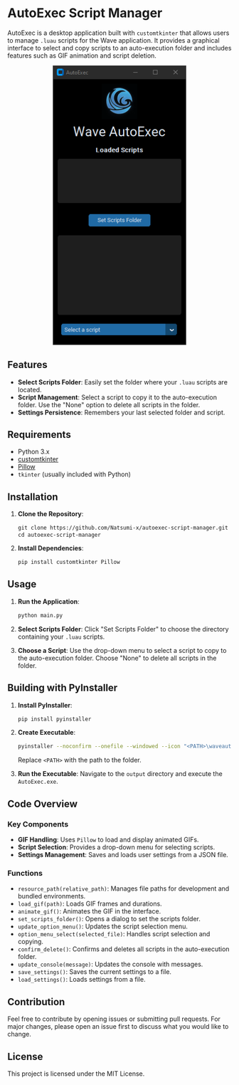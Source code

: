 # AutoExec Script Manager

AutoExec is a desktop application built with `customtkinter` that allows users to manage `.luau` scripts for the Wave application. It provides a graphical interface to select and copy scripts to an auto-execution folder and includes features such as GIF animation and script deletion.

<div align="center">
  <img src="Assets/autoexec.gif" alt="AutoExec GUI" width="300">
</div>

## Features

- **Select Scripts Folder**: Easily set the folder where your `.luau` scripts are located.
- **Script Management**: Select a script to copy it to the auto-execution folder. Use the "None" option to delete all scripts in the folder.
- **Settings Persistence**: Remembers your last selected folder and script.

## Requirements

- Python 3.x
- [customtkinter](https://github.com/TomSchimansky/CustomTkinter)
- [Pillow](https://python-pillow.org/)
- `tkinter` (usually included with Python)

## Installation

1. **Clone the Repository**:
   ```#bash
   git clone https://github.com/Natsumi-x/autoexec-script-manager.git
   cd autoexec-script-manager
   ```

2. **Install Dependencies**:
   ```bash
   pip install customtkinter Pillow
   ```

## Usage

1. **Run the Application**:
   ```bash
   python main.py
   ```

2. **Select Scripts Folder**: Click "Set Scripts Folder" to choose the directory containing your `.luau` scripts.

3. **Choose a Script**: Use the drop-down menu to select a script to copy to the auto-execution folder. Choose "None" to delete all scripts in the folder.

## Building with PyInstaller

1. **Install PyInstaller**:
   ```bash
   pip install pyinstaller
   ```

2. **Create Executable**:
   ```bash
   pyinstaller --noconfirm --onefile --windowed --icon "<PATH>\waveautoexec\icon.ico" --add-data "<PATH>\waveautoexec\Assets;Assets/"  "<PATH>\waveautoexec\autoexec.py"
   ```
   Replace `<PATH>` with the path to the folder.

3. **Run the Executable**:
   Navigate to the `output` directory and execute the `AutoExec.exe`.

## Code Overview

### Key Components

- **GIF Handling**: Uses `Pillow` to load and display animated GIFs.
- **Script Selection**: Provides a drop-down menu for selecting scripts.
- **Settings Management**: Saves and loads user settings from a JSON file.

### Functions

- `resource_path(relative_path)`: Manages file paths for development and bundled environments.
- `load_gif(path)`: Loads GIF frames and durations.
- `animate_gif()`: Animates the GIF in the interface.
- `set_scripts_folder()`: Opens a dialog to set the scripts folder.
- `update_option_menu()`: Updates the script selection menu.
- `option_menu_select(selected_file)`: Handles script selection and copying.
- `confirm_delete()`: Confirms and deletes all scripts in the auto-execution folder.
- `update_console(message)`: Updates the console with messages.
- `save_settings()`: Saves the current settings to a file.
- `load_settings()`: Loads settings from a file.

## Contribution

Feel free to contribute by opening issues or submitting pull requests. For major changes, please open an issue first to discuss what you would like to change.

## License

This project is licensed under the MIT License.
